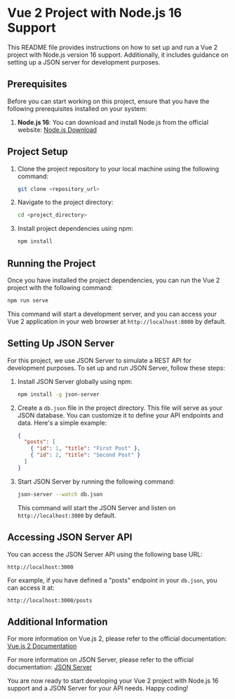 # Vue 2 Project with Node.js 16 Support

This README file provides instructions on how to set up and run a Vue 2 project with Node.js version 16 support. Additionally, it includes guidance on setting up a JSON server for development purposes.

## Prerequisites

Before you can start working on this project, ensure that you have the following prerequisites installed on your system:

1. **Node.js 16**: You can download and install Node.js from the official website: [Node.js Download](https://nodejs.org/)

## Project Setup

1. Clone the project repository to your local machine using the following command:

   ```bash
   git clone <repository_url>
   ```

2. Navigate to the project directory:

   ```bash
   cd <project_directory>
   ```

3. Install project dependencies using npm:

   ```bash
   npm install
   ```

## Running the Project

Once you have installed the project dependencies, you can run the Vue 2 project with the following command:

```bash
npm run serve
```

This command will start a development server, and you can access your Vue 2 application in your web browser at `http://localhost:8080` by default.

## Setting Up JSON Server

For this project, we use JSON Server to simulate a REST API for development purposes. To set up and run JSON Server, follow these steps:

1. Install JSON Server globally using npm:

   ```bash
   npm install -g json-server
   ```

2. Create a `db.json` file in the project directory. This file will serve as your JSON database. You can customize it to define your API endpoints and data. Here's a simple example:

   ```json
   {
     "posts": [
       { "id": 1, "title": "First Post" },
       { "id": 2, "title": "Second Post" }
     ]
   }
   ```

3. Start JSON Server by running the following command:

   ```bash
   json-server --watch db.json
   ```

   This command will start the JSON Server and listen on `http://localhost:3000` by default.

## Accessing JSON Server API

You can access the JSON Server API using the following base URL:

```
http://localhost:3000
```

For example, if you have defined a "posts" endpoint in your `db.json`, you can access it at:

```
http://localhost:3000/posts
```

## Additional Information

For more information on Vue.js 2, please refer to the official documentation: [Vue.js 2 Documentation](https://vuejs.org/v2/guide/)

For more information on JSON Server, please refer to the official documentation: [JSON Server](https://github.com/typicode/json-server)

You are now ready to start developing your Vue 2 project with Node.js 16 support and a JSON Server for your API needs. Happy coding!
